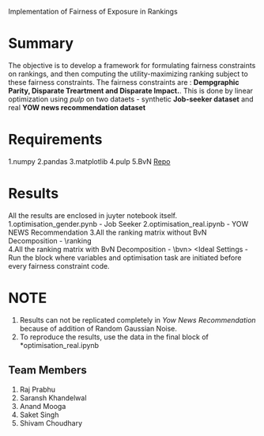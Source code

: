 Implementation of Fairness of Exposure in Rankings

# Summary #

The objective is to develop a framework for formulating fairness constraints on rankings, and then computing the utility-maximizing ranking subject to these fairness constraints. The fairness constraints are : **Dempgraphic Parity, Disparate Treartment and Disparate Impact.**. This is done by linear optimization using *pulp* on two dataets - synthetic **Job-seeker dataset** and real **YOW news recommendation dataset**



# Requirements #

1.numpy
2.pandas
3.matplotlib
4.pulp
5.BvN [Repo](https://github.com/jfinkels/birkhoff)


# Results #

All the results are enclosed in juyter notebook itself.
1.optimisation_gender.pynb - Job Seeker 
2.optimisation_real.ipynb - YOW NEWS Recommendation
3.All the ranking matrix without BvN Decomposition - \ranking\
4.All the ranking matrix with BvN Decomposition - \bvn\>
<Results include average DCG-Discounted Cumulative Gain and rankings with BvN Decompositon.>
<Ideal Settings - Run the block where variables and optimisation task are initiated before every fairness constraint code.


# NOTE #

1. Results can not be replicated completely in *Yow News Recommendation* because of addition of Random Gaussian Noise.
2. To reproduce the results, use the data in the final block of *optimisation_real.ipynb


## Team Members ##

1. Raj Prabhu
2. Saransh Khandelwal
3. Anand Mooga
4. Saket Singh
5. Shivam Choudhary

